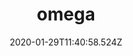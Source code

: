 ---
title: omega
language: ca
date: '2020-01-29T11:40:58.524Z'
destacat: true
general:
  descripcio: >-
    Aquesta trobada dels Dilluns del Màster serà una conversa entre dos
    professors amb una amplia carrera professional. Antonio Zabala és
    llicenciat en Filosofia i Ciències de l'Educació, i va fer els cursos del
    programa de doctorat en Psicologia de l'Educació. També és director de
    L'institut de Recursos i Investigació per la Formació (IRIF) i ha
    assessorat diverses administracions en l'elaboració de dissenys
    curriculars i plans de formació del professorat. David Bueno, d'altra
    banda, és doctor en biologia i professor de genètica a la Universitat de
    Barcelona. Ha centrat la seva carrera en la genètica del desenvolupament i
    la neurociència, i ha publicat molts llibres de divulgació científica.
  img: /img/marvin-meyer-syto3xs06fu-unsplash.jpg
  lloc: Parc audiovisual de catalunya
  titol: Conversa sobre pedagogia i neurociència entre Antonio Zabala i David Bueno
---